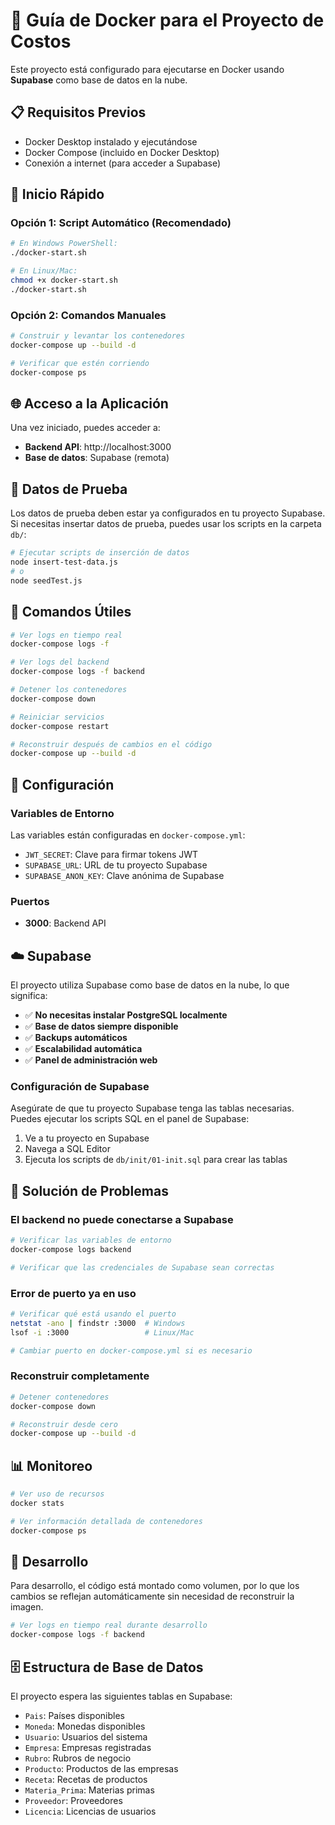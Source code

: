 # 🐳 Guía de Docker para el Proyecto de Costos

Este proyecto está configurado para ejecutarse en Docker usando **Supabase** como base de datos en la nube.

## 📋 Requisitos Previos

- Docker Desktop instalado y ejecutándose
- Docker Compose (incluido en Docker Desktop)
- Conexión a internet (para acceder a Supabase)

## 🚀 Inicio Rápido

### Opción 1: Script Automático (Recomendado)
```bash
# En Windows PowerShell:
./docker-start.sh

# En Linux/Mac:
chmod +x docker-start.sh
./docker-start.sh
```

### Opción 2: Comandos Manuales
```bash
# Construir y levantar los contenedores
docker-compose up --build -d

# Verificar que estén corriendo
docker-compose ps
```

## 🌐 Acceso a la Aplicación

Una vez iniciado, puedes acceder a:

- **Backend API**: http://localhost:3000
- **Base de datos**: Supabase (remota)

## 👤 Datos de Prueba

Los datos de prueba deben estar ya configurados en tu proyecto Supabase. Si necesitas insertar datos de prueba, puedes usar los scripts en la carpeta `db/`:

```bash
# Ejecutar scripts de inserción de datos
node insert-test-data.js
# o
node seedTest.js
```

## 📝 Comandos Útiles

```bash
# Ver logs en tiempo real
docker-compose logs -f

# Ver logs del backend
docker-compose logs -f backend

# Detener los contenedores
docker-compose down

# Reiniciar servicios
docker-compose restart

# Reconstruir después de cambios en el código
docker-compose up --build -d
```

## 🔧 Configuración

### Variables de Entorno
Las variables están configuradas en `docker-compose.yml`:

- `JWT_SECRET`: Clave para firmar tokens JWT
- `SUPABASE_URL`: URL de tu proyecto Supabase
- `SUPABASE_ANON_KEY`: Clave anónima de Supabase

### Puertos
- **3000**: Backend API

## ☁️ Supabase

El proyecto utiliza Supabase como base de datos en la nube, lo que significa:

- ✅ **No necesitas instalar PostgreSQL localmente**
- ✅ **Base de datos siempre disponible**
- ✅ **Backups automáticos**
- ✅ **Escalabilidad automática**
- ✅ **Panel de administración web**

### Configuración de Supabase
Asegúrate de que tu proyecto Supabase tenga las tablas necesarias. Puedes ejecutar los scripts SQL en el panel de Supabase:

1. Ve a tu proyecto en Supabase
2. Navega a SQL Editor
3. Ejecuta los scripts de `db/init/01-init.sql` para crear las tablas

## 🐛 Solución de Problemas

### El backend no puede conectarse a Supabase
```bash
# Verificar las variables de entorno
docker-compose logs backend

# Verificar que las credenciales de Supabase sean correctas
```

### Error de puerto ya en uso
```bash
# Verificar qué está usando el puerto
netstat -ano | findstr :3000  # Windows
lsof -i :3000                 # Linux/Mac

# Cambiar puerto en docker-compose.yml si es necesario
```

### Reconstruir completamente
```bash
# Detener contenedores
docker-compose down

# Reconstruir desde cero
docker-compose up --build -d
```

## 📊 Monitoreo

```bash
# Ver uso de recursos
docker stats

# Ver información detallada de contenedores
docker-compose ps
```

## 🔄 Desarrollo

Para desarrollo, el código está montado como volumen, por lo que los cambios se reflejan automáticamente sin necesidad de reconstruir la imagen.

```bash
# Ver logs en tiempo real durante desarrollo
docker-compose logs -f backend
```

## 🗄️ Estructura de Base de Datos

El proyecto espera las siguientes tablas en Supabase:
- `Pais`: Países disponibles
- `Moneda`: Monedas disponibles
- `Usuario`: Usuarios del sistema
- `Empresa`: Empresas registradas
- `Rubro`: Rubros de negocio
- `Producto`: Productos de las empresas
- `Receta`: Recetas de productos
- `Materia_Prima`: Materias primas
- `Proveedor`: Proveedores
- `Licencia`: Licencias de usuarios 
